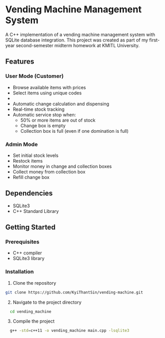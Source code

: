 # Vending Machine Management System
A C++ implementation of a vending machine management system with SQLite database integration. This project was created as part of my first-year second-semester midterm homework at KMITL University.

## Features
### User Mode (Customer)
- Browse available items with prices
- Select items using unique codes
- 
- Automatic change calculation and dispensing
- Real-time stock tracking
- Automatic service stop when:
  - 50% or more items are out of stock
  - Change box is empty
  - Collection box is full (even if one domination is full)
### Admin Mode
- Set initial stock levels
- Restock items
- Monitor money in change and collection boxes
- Collect money from collection box
- Refill change box
  
## Dependencies
- SQLite3
- C++ Standard Library

## Getting Started 
### Prerequisites
- C++ compiler
- SQLite3 library
### Installation
1. Clone the repository
```bash
git clone https://github.com/KyiThantSin/vending-machine.git
```
2. Navigate to the project directory
```bash
  cd vending_machine
```
3. Compile the project
```bash
  g++ -std=c++11 -o vending_machine main.cpp -lsqlite3
```
